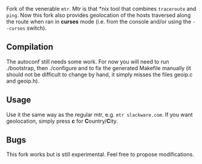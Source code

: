 Fork of the venerable `mtr`. Mtr is that *nix tool that combines `traceroute` and `ping`. Now this fork also provides geolocation of the hosts traversed along the route when ran in **curses** mode (i.e. from the console and/or using the `--curses` switch). 

## Compilation

The autoconf still needs some work. For now you will need to run ./bootstrap, then ./configure and to fix the generated Makefile manually (it should not be difficult to change by hand, it simply misses the files geoip.c and geoip.h).

## Usage

Use it the same way as the regular mtr, e.g. `mtr slackware.com`. If you want
geolocation, simply press **c** for **C**ountry/**C**ity.

## Bugs

This fork works but is still experimental. Feel free to propose modifications.
